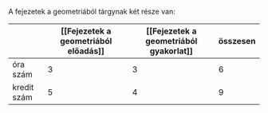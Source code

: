 A fejezetek a geometriából tárgynak két része van:

|  | [[Fejezetek a geometriából előadás]] | [[Fejezetek a geometriából gyakorlat]] | összesen |
| --- | --- | --- | --- |
| óra szám | 3 | 3 | 6 |
| kredit szám | 5 | 4 | 9 |
